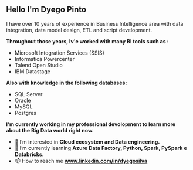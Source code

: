 ## Hello I'm Dyego Pinto

 I have over 10 years of experience in Business Intelligence area with data integration, data model design, ETL and script development.

**Throughout those years, Iv'e worked with many BI tools such as :**

  -  Microsoft Integration Services (SSIS)
  -  Informatica Powercenter
  -  Talend Open Studio
  -  IBM Datastage
    
**Also with knowledge in the following databases:**

  - SQL Server
  - Oracle
  - MySQL
  - Postgres

**I'm currently working in my professional devolopment to learn more about the Big Data world right now.**

- 👀 I’m interested in **Cloud ecosystem and Data engineering.**
- 🌱 I’m currently learning  **Azure Data Factory, Python, Spark, PySpark e Databricks.**
- 📫 How to reach me **www.linkedin.com/in/dyegosilva**


<!---
DyegoPinto/DyegoPinto is a ✨ special ✨ repository because its `README.md` (this file) appears on your GitHub profile.
You can click the Preview link to take a look at your changes.
--->
